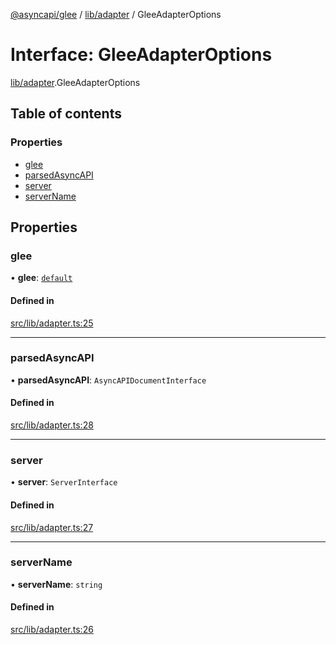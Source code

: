 [@asyncapi/glee](../README.md) / [lib/adapter](../modules/lib_adapter.md) / GleeAdapterOptions

# Interface: GleeAdapterOptions

[lib/adapter](../modules/lib_adapter.md).GleeAdapterOptions

## Table of contents

### Properties

- [glee](lib_adapter.GleeAdapterOptions.md#glee)
- [parsedAsyncAPI](lib_adapter.GleeAdapterOptions.md#parsedasyncapi)
- [server](lib_adapter.GleeAdapterOptions.md#server)
- [serverName](lib_adapter.GleeAdapterOptions.md#servername)

## Properties

### glee

• **glee**: [`default`](../classes/lib_glee.default.md)

#### Defined in

[src/lib/adapter.ts:25](https://github.com/asyncapi/glee/blob/2054f0a/src/lib/adapter.ts#L25)

___

### parsedAsyncAPI

• **parsedAsyncAPI**: `AsyncAPIDocumentInterface`

#### Defined in

[src/lib/adapter.ts:28](https://github.com/asyncapi/glee/blob/2054f0a/src/lib/adapter.ts#L28)

___

### server

• **server**: `ServerInterface`

#### Defined in

[src/lib/adapter.ts:27](https://github.com/asyncapi/glee/blob/2054f0a/src/lib/adapter.ts#L27)

___

### serverName

• **serverName**: `string`

#### Defined in

[src/lib/adapter.ts:26](https://github.com/asyncapi/glee/blob/2054f0a/src/lib/adapter.ts#L26)
